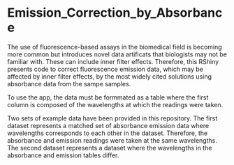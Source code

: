 # Emission_Correction_by_Absorbance
The use of fluorescence-based assays in the biomedical field is becoming more common but introduces novel data artificats that biologists may not be familiar with. These can include inner filter effects. Therefore, this RShiny presents code to correct fluorescence emission data, which may be affected by inner filter effects, by the most widely cited solutions using absorbance data from the sampe samples. 


To use the app, the data must be formmated as a table where the first column is composed of the wavelengths at which the readings were taken. 

Two sets of example data have been provided in this repository. The first dataset represents a matched set of absorbance emission data where wavelengths corresponds to each other in the dataset. Therefore, the absorbance and emission readings were taken at the same wavelengths. The second dataset represents a dataset where the wavelengths in the absorbance and emission tables differ. 
 
